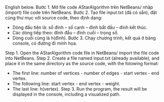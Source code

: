 English below.
Bước 1. Mở file code AStarAlgorithm trên NetBeans/ nhập (import) file code trên NetBeans.
Bước 2. Tạo file input.txt (đã có sẵn), đặt cùng thư mục với source code, theo định dạng:
-	Dòng đầu tiên là: số đỉnh – số cạnh – đỉnh bắt đầu – đỉnh kết thúc.
-	Các dòng tiếp theo: đỉnh đầu – đỉnh cuối – trọng số.
-	Dòng cuối cùng là h(đỉnh).
Bước 3. Chạy chương trình, kết quả ở bảng console, có đường đi minh họa.

Step 1. Open the AStarAlgorithm code file in NetBeans/ import the file code into NetBeans.
Step 2. Create a file named input.txt (already available), and place it in the same directory as the source code, with the folowing format:
- The first line: number of vertices - number of edges - start vertex - end vertex.
- The following line: start vertex - end vertex - weight.
- The last line: h(vertex).
Step 3. Run the program, the result will be displayed in the console, including a visualized path.
